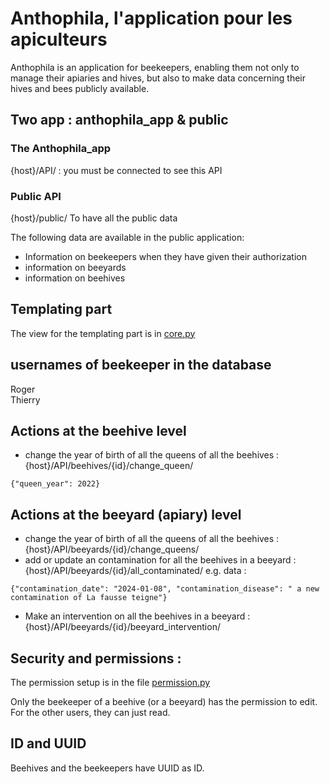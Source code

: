 # Anthophila, l'application pour les apiculteurs

Anthophila is an application for beekeepers, enabling them not only to manage their apiaries and hives, but also to make data concerning their hives and bees publicly available.

## Two app : anthophila_app & public

### The Anthophila_app

{host}/API/ : you must be connected to see this API

### Public API

{host}/public/ To have all the public data

The following data are available in the public application:

- Information on beekeepers when they have given their authorization
- information on beeyards
- information on beehives

## Templating part

The view for the templating part is in [core.py](./anthophila_app/views/core.py)

## usernames of beekeeper in the database

Roger  
Thierry

## Actions at the beehive level

- change the year of birth of all the queens of all the beehives : {host}/API/beehives/{id}/change_queen/

```
{"queen_year": 2022}

```

## Actions at the beeyard (apiary) level

- change the year of birth of all the queens of all the beehives : {host}/API/beeyards/{id}/change_queens/
- add or update an contamination for all the beehives in a beeyard : {host}/API/beeyards/{id}/all_contaminated/ e.g. data :

```
{"contamination_date": "2024-01-08", "contamination_disease": " a new contamination of La fausse teigne"}

```

- Make an intervention on all the beehives in a beeyard : {host}/API/beeyards/{id}/beeyard_intervention/

## Security and permissions :

The permission setup is in the file [permission.py](./anthophila_app/views/serializer.py)

Only the beekeeper of a beehive (or a beeyard) has the permission to edit. For the other users, they can just read.

## ID and UUID

Beehives and the beekeepers have UUID as ID.
